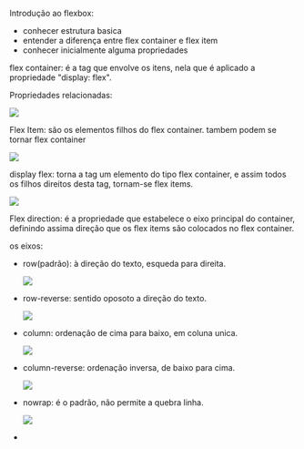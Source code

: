 Introdução ao flexbox:

- conhecer estrutura basica
- entender a diferença entre flex container e flex item
- conhecer inicialmente alguma propriedades



flex container: é a tag que envolve os itens, nela que é aplicado a propriedade "display: flex". 

Propriedades relacionadas:

![](https://i.imgur.com/sdIKq1V.png)

Flex Item: são os elementos filhos do flex container. tambem podem se tornar flex container

![](https://i.imgur.com/2jp9Ltp.png)

display flex: torna a tag um elemento do tipo flex container, e assim todos os filhos direitos desta tag, tornam-se flex items.

![](https://i.imgur.com/kZY9JPB.png)

Flex direction: é a propriedade que estabelece o eixo principal do container, definindo assima direção que os flex items são colocados no flex container.

os eixos: 

- row(padrão): à direção do texto, esqueda para direita.

  ![](https://i.imgur.com/u4XsLOQ.png)

- row-reverse: sentido oposoto a direção do texto.

  ![](https://i.imgur.com/deRPBSM.png)

- column: ordenação de cima para baixo, em coluna unica.

  ![](https://i.imgur.com/KzNjO8D.png)

- column-reverse: ordenação inversa, de baixo para cima.

  ![](https://i.imgur.com/XpLDDlu.png)

- nowrap: é o padrão, não permite a quebra linha.

  ![](https://i.imgur.com/Mfqz1Em.png)

- 
